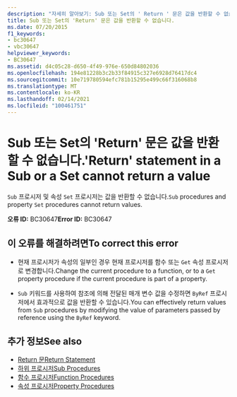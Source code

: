 ```yaml
---
description: "자세히 알아보기: Sub 또는 Set의 ' Return ' 문은 값을 반환할 수 없습니다."
title: Sub 또는 Set의 'Return' 문은 값을 반환할 수 없습니다.
ms.date: 07/20/2015
f1_keywords:
- bc30647
- vbc30647
helpviewer_keywords:
- BC30647
ms.assetid: d4c05c28-d650-4f49-976e-650d84802036
ms.openlocfilehash: 194e81228b3c2b33f84915c327e6928d76417dc4
ms.sourcegitcommit: 10e719780594efc781b15295e499c66f316068b8
ms.translationtype: MT
ms.contentlocale: ko-KR
ms.lasthandoff: 02/14/2021
ms.locfileid: "100461751"
---
```

# <a name="return-statement-in-a-sub-or-a-set-cannot-return-a-value"></a><span data-ttu-id="aab19-103">Sub 또는 Set의 'Return' 문은 값을 반환할 수 없습니다.</span><span class="sxs-lookup"><span data-stu-id="aab19-103">'Return' statement in a Sub or a Set cannot return a value</span></span>

<span data-ttu-id="aab19-104">`Sub` 프로시저 및 속성 `Set` 프로시저는 값을 반환할 수 없습니다.</span><span class="sxs-lookup"><span data-stu-id="aab19-104">`Sub` procedures and property `Set` procedures cannot return values.</span></span>  
  
 <span data-ttu-id="aab19-105">**오류 ID:** BC30647</span><span class="sxs-lookup"><span data-stu-id="aab19-105">**Error ID:** BC30647</span></span>  
  
## <a name="to-correct-this-error"></a><span data-ttu-id="aab19-106">이 오류를 해결하려면</span><span class="sxs-lookup"><span data-stu-id="aab19-106">To correct this error</span></span>  
  
- <span data-ttu-id="aab19-107">현재 프로시저가 속성의 일부인 경우 현재 프로시저를 함수 또는 `Get` 속성 프로시저로 변경합니다.</span><span class="sxs-lookup"><span data-stu-id="aab19-107">Change the current procedure to a function, or to a `Get` property procedure if the current procedure is part of a property.</span></span>  
  
- <span data-ttu-id="aab19-108">`Sub` 키워드를 사용하여 참조에 의해 전달된 매개 변수 값을 수정하면 `ByRef` 프로시저에서 효과적으로 값을 반환할 수 있습니다.</span><span class="sxs-lookup"><span data-stu-id="aab19-108">You can effectively return values from `Sub` procedures by modifying the value of parameters passed by reference using the `ByRef` keyword.</span></span>  
  
## <a name="see-also"></a><span data-ttu-id="aab19-109">추가 정보</span><span class="sxs-lookup"><span data-stu-id="aab19-109">See also</span></span>

- [<span data-ttu-id="aab19-110">Return 문</span><span class="sxs-lookup"><span data-stu-id="aab19-110">Return Statement</span></span>](../language-reference/statements/return-statement.md)
- [<span data-ttu-id="aab19-111">하위 프로시저</span><span class="sxs-lookup"><span data-stu-id="aab19-111">Sub Procedures</span></span>](../programming-guide/language-features/procedures/sub-procedures.md)
- [<span data-ttu-id="aab19-112">함수 프로시저</span><span class="sxs-lookup"><span data-stu-id="aab19-112">Function Procedures</span></span>](../programming-guide/language-features/procedures/function-procedures.md)
- [<span data-ttu-id="aab19-113">속성 프로시저</span><span class="sxs-lookup"><span data-stu-id="aab19-113">Property Procedures</span></span>](../programming-guide/language-features/procedures/property-procedures.md)
